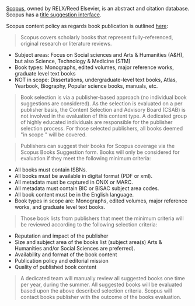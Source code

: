 [Scopus](https://www.scopus.com), owned by RELX/Reed Elsevier, is an abstract and citation database. Scopus has a [title suggestion interface](https://suggestor.step.scopus.com/suggestTitle/step1.cfm). 

Scopus content policy as regards book publication is outlined [here](https://www.elsevier.com/solutions/scopus/how-scopus-works/content/content-policy-and-selection):

> Scopus covers scholarly books that represent fully-referenced, original research or literature reviews.

* Subject areas: Focus on Social sciences and Arts & Humanities (A&H), but also Science, Technology & Medicine (STM)
* Book types: Monographs, edited volumes, major reference works, graduate level text books
* NOT in scope: Dissertations, undergraduate-level text books, Atlas, Yearbook, Biography, Popular science books, manuals, etc.

> Book selection is via a publisher-based approach (no individual book suggestions are considered). As the selection is evaluated on a per publisher basis, the Content Selection and Advisory Board (CSAB) is not involved in the evaluation of this content type. A dedicated group of highly educated individuals are responsible for the publisher selection process. For those selected publishers, all books deemed "in scope " will be covered.

> Publishers can suggest their books for Scopus coverage via the Scopus Books Suggestion form. Books will only be considered for evaluation if they meet the following minimum criteria:

* All books must contain ISBNs.
* All books must be available in digital format (PDF or xml).
* All metadata must be captured in ONIX or MARC.
* All metadata must contain BIC or BISAC subject area codes.
* All book content must be in the English language.
* Book types in scope are: Monographs, edited volumes, major reference works, and graduate level text books.

> Those book lists from publishers that meet the minimum criteria will be reviewed according to the following selection criteria:

* Reputation and impact of the publisher
* Size and subject area of the books list (subject area(s) Arts & Humanities and/or Social Sciences are preferred).
* Availability and format of the book content
* Publication policy and editorial mission
* Quality of published book content

> A dedicated team will manually review all suggested books one time per year, during the summer. All suggested books will be evaluated based upon the above described selection criteria. Scopus will contact books publisher with the outcome of the books evaluation.